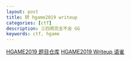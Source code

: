 ```yaml
---
layout: post
title: 转 hgame2019 writeup
categories: [ctf]
description: 三四周完全不会 GG
keywords: ctf, hgame
---
```


[HGAME2019 题目仓库](https://github.com/hebtuerror404/CTF_competition_warehouse/tree/master/2019HGAME)
[HGAME2019 Writeup 语雀](https://www.yuque.com/sourcecode/2019hgame)
